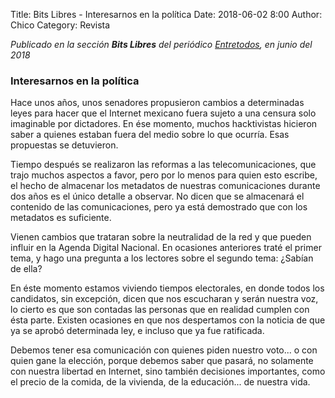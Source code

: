Title: Bits Libres - Interesarnos en la política
Date: 2018-06-02 8:00
Author: Chico
Category: Revista

_Publicado en la sección **Bits Libres** del periódico [Entretodos](http://periodicoentretodos.mx/version-impresa/), en junio del 2018_

<!-- break -->

### Interesarnos en la política

Hace unos años, unos senadores propusieron cambios a determinadas leyes para hacer que el Internet mexicano fuera sujeto a una censura solo imaginable por dictadores. En ése momento, muchos hacktivistas hicieron saber a quienes estaban fuera del medio sobre lo que ocurría. Esas propuestas se detuvieron.

Tiempo después se realizaron las reformas a las telecomunicaciones, que trajo muchos aspectos a favor, pero por lo menos para quien esto escribe, el hecho de almacenar los metadatos de nuestras comunicaciones durante dos años es el único detalle a observar. No dicen que se almacenará el contenido de las comunicaciones, pero ya está demostrado que con los metadatos es suficiente.

Vienen cambios que trataran sobre la neutralidad de la red y que pueden influir en la Agenda Digital Nacional. En ocasiones anteriores traté el primer tema, y hago una pregunta a los lectores sobre el segundo tema: ¿Sabían de ella?

En éste momento estamos viviendo tiempos electorales, en donde todos los candidatos, sin excepción, dicen que nos escucharan y serán nuestra voz, lo cierto es que son contadas las personas que en realidad cumplen con ésta parte. Existen ocasiones en que nos despertamos con la noticia de que ya se aprobó determinada ley, e incluso que ya fue ratificada.

Debemos tener esa comunicación con quienes piden nuestro voto... o con quien gane la elección, porque debemos saber que pasará, no solamente con nuestra libertad en Internet, sino también decisiones importantes, como el precio de la comida, de la vivienda, de la educación... de nuestra vida.
